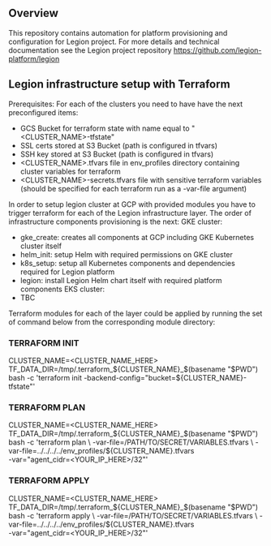 
## Overview

This repository contains automation for platform provisioning and configuration for Legion project.
For more details and technical documentation see the Legion project repository https://github.com/legion-platform/legion

## Legion infrastructure setup with Terraform
Prerequisites:
 For each of the clusters you need to have have the next preconfigured items:
 - GCS Bucket for terraform state with name equal to "<CLUSTER_NAME>-tfstate"
 - SSL certs stored at S3 Bucket (path is configured in tfvars)
 - SSH key stored at S3 Bucket (path is configured in tfvars)
 - <CLUSTER_NAME>.tfvars file in env_profiles directory containing cluster variables for terraform
 - <CLUSTER_NAME>-secrets.tfvars file with sensitive terraform variables (should be specified for each terraform run as a -var-file argument)


In order to setup legion cluster at GCP with provided modules you have to trigger terraform for each of the Legion infrastructure layer.
The order of infrastructure components provisioning is the next:
GKE cluster:
 - gke_create: creates all components at GCP including GKE Kubernetes cluster itself
 - helm_init: setup Helm with required permissions on GKE cluster
 - k8s_setup: setup all Kubernetes components and dependencies required for Legion platform
 - legion: install Legion Helm chart itself with required platform components
EKS cluster:
 - TBC

Terraform modules for each of the layer could be applied by running the set of command below from the corresponding module directory:
### TERRAFORM INIT
CLUSTER_NAME=<CLUSTER_NAME_HERE> TF_DATA_DIR=/tmp/.terraform_${CLUSTER_NAME}_$(basename "$PWD") bash -c  'terraform init -backend-config="bucket=${CLUSTER_NAME}-tfstate"'
### TERRAFORM PLAN
CLUSTER_NAME=<CLUSTER_NAME_HERE> TF_DATA_DIR=/tmp/.terraform_${CLUSTER_NAME}_$(basename "$PWD") bash -c  'terraform plan \
-var-file=/PATH/TO/SECRET/VARIABLES.tfvars \
-var-file=../../../../env_profiles/${CLUSTER_NAME}.tfvars \
-var="agent_cidr=<YOUR_IP_HERE>/32"'
### TERRAFORM APPLY
CLUSTER_NAME=<CLUSTER_NAME_HERE> TF_DATA_DIR=/tmp/.terraform_${CLUSTER_NAME}_$(basename "$PWD") bash -c  'terraform apply \
-var-file=/PATH/TO/SECRET/VARIABLES.tfvars \
-var-file=../../../../env_profiles/${CLUSTER_NAME}.tfvars \
-var="agent_cidr=<YOUR_IP_HERE>/32"'
